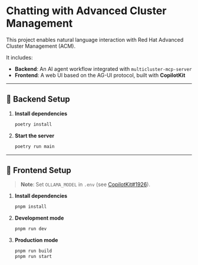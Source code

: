 # Chatting with Advanced Cluster Management

This project enables natural language interaction with Red Hat Advanced Cluster Management (ACM).

It includes:

* **Backend**: An AI agent workflow integrated with `multicluster-mcp-server`
* **Frontend**: A web UI based on the AG-UI protocol, built with **CopilotKit**

---

## 🧠 Backend Setup

1. **Install dependencies**

   ```bash
   poetry install
   ```

2. **Start the server**

   ```bash
   poetry run main
   ```

---

## 💬 Frontend Setup

> **Note**: Set `OLLAMA_MODEL` in `.env` (see [CopilotKit#1926](https://github.com/CopilotKit/CopilotKit/issues/1926)).

1. **Install dependencies**

   ```bash
   pnpm install
   ```

2. **Development mode**

   ```bash
   pnpm run dev
   ```

3. **Production mode**

   ```bash
   pnpm run build
   pnpm run start
   ```
